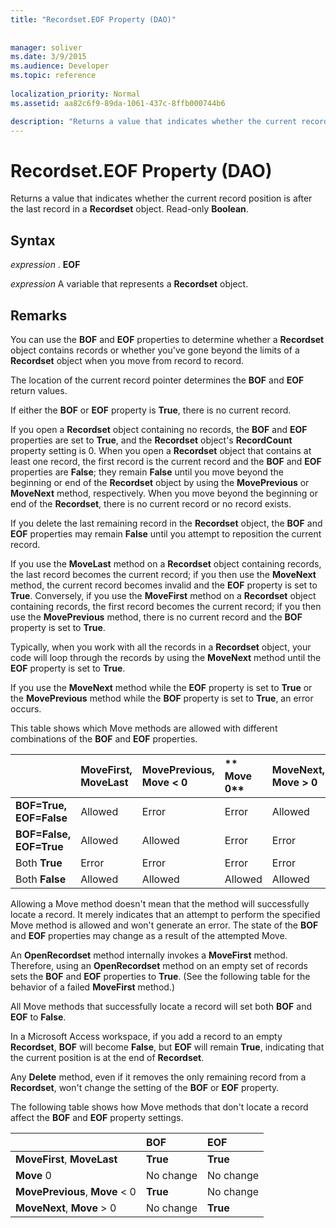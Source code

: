 ```yaml
---
title: "Recordset.EOF Property (DAO)"
 
 
manager: soliver
ms.date: 3/9/2015
ms.audience: Developer
ms.topic: reference
  
localization_priority: Normal
ms.assetid: aa82c6f9-89da-1061-437c-8ffb000744b6

description: "Returns a value that indicates whether the current record position is after the last record in a Recordset object. Read-only Boolean ."
---
```


# Recordset.EOF Property (DAO)

Returns a value that indicates whether the current record position is after the last record in a **Recordset** object. Read-only **Boolean**. 
  
## Syntax

 *expression*  . **EOF**
  
 *expression*  A variable that represents a **Recordset** object. 
  
## Remarks

You can use the **BOF** and **EOF** properties to determine whether a **Recordset** object contains records or whether you've gone beyond the limits of a **Recordset** object when you move from record to record. 
  
The location of the current record pointer determines the **BOF** and **EOF** return values. 
  
If either the **BOF** or **EOF** property is **True**, there is no current record. 
  
If you open a **Recordset** object containing no records, the **BOF** and **EOF** properties are set to **True**, and the **Recordset** object's **RecordCount** property setting is 0. When you open a **Recordset** object that contains at least one record, the first record is the current record and the **BOF** and **EOF** properties are **False**; they remain **False** until you move beyond the beginning or end of the **Recordset** object by using the **MovePrevious** or **MoveNext** method, respectively. When you move beyond the beginning or end of the **Recordset**, there is no current record or no record exists. 
  
If you delete the last remaining record in the **Recordset** object, the **BOF** and **EOF** properties may remain **False** until you attempt to reposition the current record. 
  
If you use the **MoveLast** method on a **Recordset** object containing records, the last record becomes the current record; if you then use the **MoveNext** method, the current record becomes invalid and the **EOF** property is set to **True**. Conversely, if you use the **MoveFirst** method on a **Recordset** object containing records, the first record becomes the current record; if you then use the **MovePrevious** method, there is no current record and the **BOF** property is set to **True**. 
  
Typically, when you work with all the records in a **Recordset** object, your code will loop through the records by using the **MoveNext** method until the **EOF** property is set to **True**. 
  
If you use the **MoveNext** method while the **EOF** property is set to **True** or the **MovePrevious** method while the **BOF** property is set to **True**, an error occurs. 
  
This table shows which Move methods are allowed with different combinations of the **BOF** and **EOF** properties. 
  
||**MoveFirst,          MoveLast**|**MovePrevious,          Move < 0**|**        Move 0**|**MoveNext,          Move > 0**|
|:-----|:-----|:-----|:-----|:-----|
|**BOF=True,**         **EOF=False** <br/> |Allowed  <br/> |Error  <br/> |Error  <br/> |Allowed  <br/> |
|**BOF=False,**         **EOF=True** <br/> |Allowed  <br/> |Allowed  <br/> |Error  <br/> |Error  <br/> |
|Both **True** <br/> |Error  <br/> |Error  <br/> |Error  <br/> |Error  <br/> |
|Both **False** <br/> |Allowed  <br/> |Allowed  <br/> |Allowed  <br/> |Allowed  <br/> |
   
Allowing a Move method doesn't mean that the method will successfully locate a record. It merely indicates that an attempt to perform the specified Move method is allowed and won't generate an error. The state of the **BOF** and **EOF** properties may change as a result of the attempted Move. 
  
An **OpenRecordset** method internally invokes a **MoveFirst** method. Therefore, using an **OpenRecordset** method on an empty set of records sets the **BOF** and **EOF** properties to **True**. (See the following table for the behavior of a failed **MoveFirst** method.) 
  
All Move methods that successfully locate a record will set both **BOF** and **EOF** to **False**. 
  
In a Microsoft Access workspace, if you add a record to an empty **Recordset**, **BOF** will become **False**, but **EOF** will remain **True**, indicating that the current position is at the end of **Recordset**. 
  
Any **Delete** method, even if it removes the only remaining record from a **Recordset**, won't change the setting of the **BOF** or **EOF** property. 
  
The following table shows how Move methods that don't locate a record affect the **BOF** and **EOF** property settings. 
  
||**BOF**|**EOF**|
|:-----|:-----|:-----|
|**MoveFirst**, **MoveLast** <br/> |**True** <br/> |**True** <br/> |
|**Move** 0  <br/> |No change  <br/> |No change  <br/> |
|**MovePrevious**, **Move** < 0  <br/> |**True** <br/> |No change  <br/> |
|**MoveNext**, **Move** > 0  <br/> |No change  <br/> |**True** <br/> |
   

